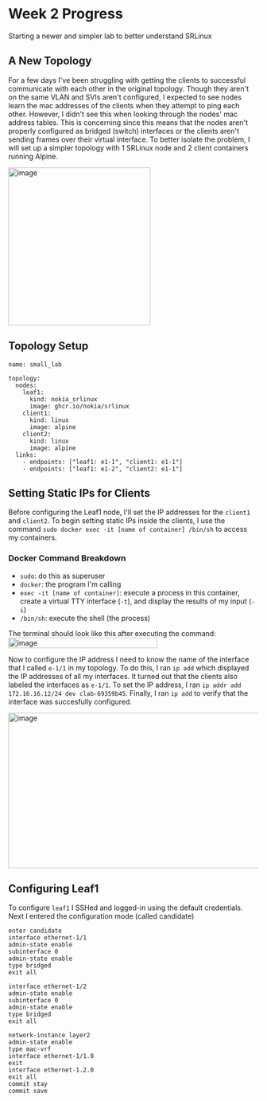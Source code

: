 # Week 2 Progress #
Starting a newer and simpler lab to better understand SRLinux

## A New Topology
For a few days I've been struggling with getting the clients to successful communicate with each other in the original topology. Though they aren't on the same VLAN and SVIs aren't configured, I expected to see nodes learn the mac addresses of the clients when they attempt to ping each other. However, I didn't see this when looking through the nodes' mac address tables. This is concerning since this means that the nodes aren't properly configured as bridged (switch) interfaces or the clients aren't sending frames over their virtual interface. To better isolate the problem, I will set up a simpler topology with 1 SRLinux node and 2 client containers running Alpine. 

<img width="286" height="317" alt="image" src="https://github.com/user-attachments/assets/ef90c9f8-4c9b-4871-a4a9-c1042c5f251f" />

## Topology Setup
```
name: small_lab

topology:
  nodes:
    leaf1:
      kind: nokia_srlinux
      image: ghcr.io/nokia/srlinux
    client1:
      kind: linux
      image: alpine
    client2:
      kind: linux
      image: alpine
  links:
    - endpoints: ["leaf1: e1-1", "client1: e1-1"]
    - endpoints: ["leaf1: e1-2", "client2: e1-1"]
```
## Setting Static IPs for Clients
Before configuring the Leaf1 node, I'll set the IP addresses for the `client1` and `client2`. To begin setting static IPs inside the clients, I use the command `sudo docker exec -it [name of container] /bin/sh` to access my containers. 

### Docker Command Breakdown
- `sudo`: do this as superuser
- `docker`: the program I'm calling
- `exec -it [name of container]`: execute a process in this container, create a virtual TTY interface (`-t`), and display the results of my input (`-i`)
- `/bin/sh`: execute the shell (the process)

The terminal should look like this after executing the command:
<img width="300" height="21" alt="image" src="https://github.com/user-attachments/assets/5f35edc4-cd09-4ea8-9dd5-c3ca7e8f9f0b" />

Now to configure the IP address I need to know the name of the interface that I called `e-1/1` in my topology. To do this, I ran `ip add` which displayed the IP addresses of all my interfaces. It turned out that the clients also labeled the interfaces as `e-1/1`. To set the IP address, I ran `ip addr add 172.16.16.12/24 dev clab-69359b45`. Finally, I ran `ip add` to verify that the interface was succesfully configured. 

<img width="722" height="312" alt="image" src="https://github.com/user-attachments/assets/a34777a3-5ee7-4e03-9549-b29d3d573697" />

## Configuring Leaf1
To configure `leaf1` I SSHed and logged-in using the default credentials. Next I entered the configuration mode (called candidate)

```
enter candidate
interface ethernet-1/1
admin-state enable
subinterface 0
admin-state enable
type bridged
exit all

interface ethernet-1/2
admin-state enable
subinterface 0
admin-state enable
type bridged
exit all

network-instance layer2
admin-state enable
type mac-vrf
interface ethernet-1/1.0
exit
interface ethernet-1.2.0
exit all
commit stay
commit save
```
